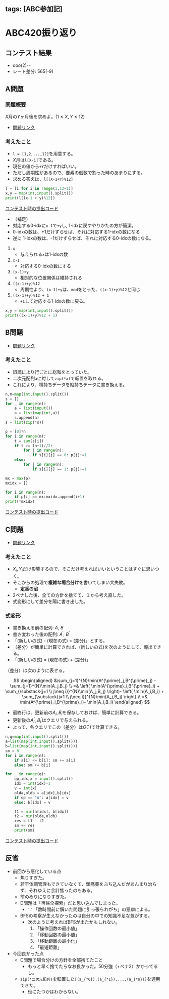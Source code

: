 tags: [ABC参加記]
---
# ABC420振り返り

##  コンテスト結果

* ooo(2)--
* レート差分: 565(-9)

## A問題

### 問題概要

$X$月の$Y$ヶ月後を求めよ。$(1\leq X,Y\leq12)$

- [問題リンク](https://atcoder.jp/contests/abc420/tasks/abc420_a)
### 考えたこと

* `l = [1,2,...,12]`を用意する。
* $X$月は`l[X-1]`である。
* 現在の値から`+Y`だけすればいい。
* ただし周期性があるので、要素の個数で割った時のあまりにする。
* 求める答えは、`l[(X-1+Y)%12]`


```python
l = [i for i in range(1,12+1)]
x,y = map(int,input().split())
print(l[(x-1 + y)%12])
```


[コンテスト時の提出コード](https://atcoder.jp/contests/abc420/submissions/68735026)


* （補足）
* 対応する0-idxに`x-1`で`+y`し, 1-idxに戻すやりかたの方が簡潔。
* 0-idxの数は、+1だけずらせば、それに対応する1-idxの数になる
* 逆に 1-idxの数は、-1だけずらせば、それに対応する0-idxの数になる。

1. `x`
   - 与えられる`x`は1-idxの数
2. `x-1`
   - 対応する0-idxの数にする
3. `(x-1)+y`
   - 相対的な位置関係は維持される
4. `((x-1)+y)%12`
   - 周期性より、`(x-1)+y`は、`mod`をとった、`((x-1)+y)%12`と同じ
5. `((x-1)+y)%12 + 1`
   - `+1`して対応する1-idxの数に戻る。


```python
x,y = map(int,input().split())
print(((x-1)+y)%12 + 1)
```



## B問題

* [問題リンク](https://atcoder.jp/contests/abc420/tasks/abc420_b)

### 考えたこと


* 誤読により行ごとに総和をとっていた。
* 二次元配列`a`に対して`zip(*a)`で転置を取れる。
* これにより、横持ちデータを縦持ちデータに書き換える。

```python
n,m=map(int,input().split())
s = []
for _ in range(n):
    a = list(input())
    a = list(map(int,a))
    s.append(a)
s = list(zip(*s))

p = [0]*n
for i in range(m):
    t = sum(s[i])
    if t >= (n+1)//2:
        for j in range(n):
            if s[i][j] == 0: p[j]+=1
    else:
        for j in range(n):
            if s[i][j] == 1: p[j]+=1

mx = max(p)
mxidx = []

for i in range(n):
    if p[i] == mx:mxidx.append(i+1)
print(*mxidx)
```

[コンテスト時の提出コード](https://atcoder.jp/contests/abc420/submissions/68744858)
  

## C問題

- [問題リンク](https://atcoder.jp/contests/abc420/tasks/abc420_c)

### 考えたこと
* $X_i,Y_i$だけ影響するので、そこだけ考えればいいということはすぐに思いつく。
* そこからの処理で**複雑な場合分け**を書いてしまい大失敗。
  * **定番の沼**
* 2ペナした後、全ての方針を捨てて、１から考え直した。
* 式変形にして差分を陽に書き出した。

### 式変形



* 書き換える前の配列: $A,\ B$
* 書き変わった後の配列: $A^{\prime},\ B^{\prime}$
* 「(新しいの式) - (現在の式) = (差分)」とする。
* （差分）が簡単に計算できれば、(新しいの式)を次のようにして、導出できる。
* 「(新しいの式) = (現在の式) + (差分)」

（差分）は次のように表せる。


$$
\begin{aligned}
 &\sum_{j=1}^{N}\min(A^{\prime}_j,B^{\prime}_j) - \sum_{j=1}^{N}\min(A_j,B_j) \\
=& \left(
    \min(A^{\prime}_i,B^{\prime}_i)
    + \sum_{\substack{j=1 \\ j\neq i}}^{N}\min(A_j,B_j)
\right)- \left(
    \min(A_i,B_i)
    + \sum_{\substack{j=1 \\ j\neq i}}^{N}\min(A_j,B_j)
\right) \\
=& \min(A^{\prime}_i,B^{\prime}_i)- \min(A_i,B_i)
\end{aligned}
$$



* 最終行は、更新前の$A_i,B_i$を保存しておけば、簡単に計算できる。
* 更新後の$A^{\prime}_i,B^{\prime}_i$はクエリで与えられる。
* よって、各クエリでこの（差分）は$O(1)$で計算できる。

```python
n,q=map(int,input().split())
a=list(map(int,input().split()))
b=list(map(int,input().split()))
sm = 0
for i in range(n):
    if a[i] <= b[i]: sm += a[i]
    else: sm += b[i]

for _ in range(q):
    op,idx,x = input().split()
    idx = int(idx)-1
    v = int(x)
    olda,oldb = a[idx],b[idx]
    if op == "A": a[idx] = v
    else: b[idx] = v

    t1 = min(a[idx], b[idx])
    t2 = min(olda,oldb)
    res = t1 - t2
    sm += res
    print(sm)
```

[コンテスト時の提出コード](https://atcoder.jp/contests/abc420/submissions/68766081)

## 反省
* 前回から悪化している点
  * 焦りすぎた。
  * 若干体調管理もできていなくて、頭痛薬をぶち込んだがあんまり治らず、それゆえに余計焦ったのもある。
  * 前のめりになりすぎた。
  * D問題は「再帰全探索」だと思い込んでしまった。
    * ∵ 「数時間前に解いた問題に引っ張られがち」の悪癖による。
  * BFSの考察が生えなかったのは自分の中での知識不足な気がする。
    * 次のように考えればBFSが出たかもしれない。
      1. 「操作回数の最小値」
      2. 「移動回数の最小値」
      3. 「移動距離の最小化」
      4. 「最短距離」
* 今回良かった点
  * C問題で場合分けの方針を全部捨てたこと
    * もっと早く捨てたらなお良かった。50分強（+ペナ2）かかってるし。
  * `zip(*二次元配列)`を転置した`[(a_{*0}),(a_{*1}),...,(a_{*n})]`を適用できた。
    * 役にたつかはわからない。

